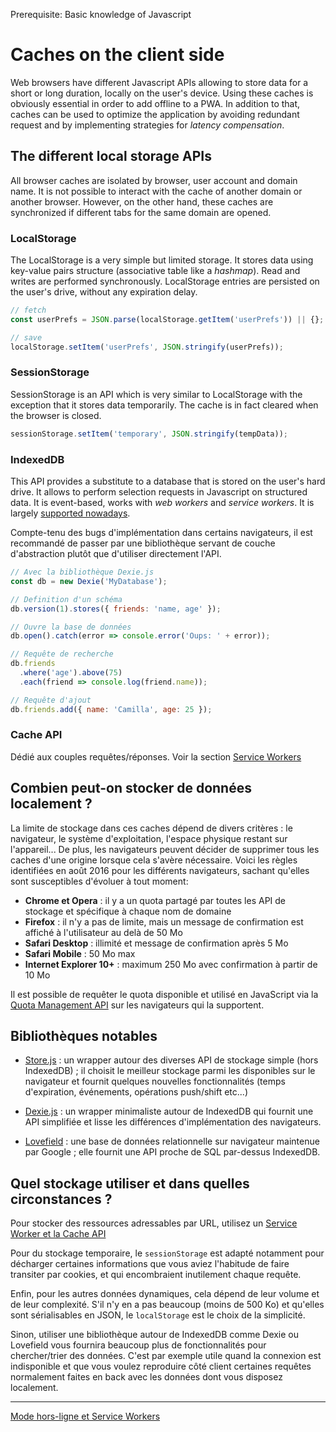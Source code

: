 <span class="requirements">Prerequisite: Basic knowledge of Javascript</span>

# Caches on the client side

Web browsers have different Javascript APIs allowing to store data for a short or long duration, locally on the user's device. Using these caches is obviously essential in order to add offline to a PWA. In addition to that, caches can be used to optimize the application by avoiding redundant request and by implementing strategies for *latency compensation*.

## The different local storage APIs

All browser caches are isolated by browser, user account and domain name. It is not possible to interact with the cache of another domain or another browser. However, on the other hand, these caches are synchronized if different tabs for the same domain are opened.

### LocalStorage

The LocalStorage is a very simple but limited storage. It stores data using key-value pairs structure (associative table like a *hashmap*). Read and writes are performed synchronously. LocalStorage entries are persisted on the user's drive, without any expiration delay. 

```javascript
// fetch
const userPrefs = JSON.parse(localStorage.getItem('userPrefs')) || {};

// save
localStorage.setItem('userPrefs', JSON.stringify(userPrefs));
```

### SessionStorage

SessionStorage is an API which is very similar to LocalStorage with the exception that it stores data temporarily. The cache is in fact cleared when the browser is closed.

```javascript
sessionStorage.setItem('temporary', JSON.stringify(tempData));
```

### IndexedDB

This API provides a substitute to a database that is stored on the user's hard drive. It allows to perform selection requests in Javascript on structured data. It is event-based, works with *web workers* and *service workers*. It is largely [supported nowadays](http://caniuse.com/#feat=indexeddb).



Compte-tenu des bugs d'implémentation dans certains navigateurs, il est recommandé de passer par une bibliothèque servant de couche d'abstraction plutôt que d'utiliser directement l'API.

```javascript
// Avec la bibliothèque Dexie.js
const db = new Dexie('MyDatabase');

// Definition d'un schéma
db.version(1).stores({ friends: 'name, age' });

// Ouvre la base de données
db.open().catch(error => console.error('Oups: ' + error));

// Requête de recherche
db.friends
  .where('age').above(75)
  .each(friend => console.log(friend.name));    		

// Requête d'ajout
db.friends.add({ name: 'Camilla', age: 25 });
```

### Cache API

Dédié aux couples requêtes/réponses. Voir la section [Service Workers](service-workers.md)

## Combien peut-on stocker de données localement ?

La limite de stockage dans ces caches dépend de divers critères : le navigateur, le système d'exploitation, l'espace physique restant sur l'appareil... De plus, les navigateurs peuvent décider de supprimer tous les caches d'une origine lorsque cela s'avère nécessaire. Voici les règles identifiées en août 2016 pour les différents navigateurs, sachant qu'elles sont susceptibles d'évoluer à tout moment:
- **Chrome et Opera** : il y a un quota partagé par toutes les API de stockage et spécifique à chaque nom de domaine
- **Firefox** : il n'y a pas de limite, mais un message de confirmation est affiché à l'utilisateur au delà de 50 Mo
- **Safari Desktop** : illimité et message de confirmation après 5 Mo
- **Safari Mobile** : 50 Mo max
- **Internet Explorer 10+** : maximum 250 Mo avec confirmation à partir de 10 Mo
  
Il est possible de requêter le quota disponible et utilisé en JavaScript via la [Quota Management API](https://www.w3.org/TR/quota-api/) sur les navigateurs qui la supportent.
  
## Bibliothèques notables

- [Store.js](https://github.com/marcuswestin/store.js/) : un wrapper autour des diverses API de stockage simple (hors IndexedDB) ; il choisit le meilleur stockage parmi les disponibles sur le navigateur et fournit quelques nouvelles fonctionnalités (temps d'expiration, événements, opérations push/shift etc...)

- [Dexie.js](http://dexie.org/) : un wrapper minimaliste autour de IndexedDB qui fournit une API simplifiée et lisse les différences d'implémentation des navigateurs.

- [Lovefield](https://github.com/google/lovefield) : une base de données relationnelle sur navigateur maintenue par Google ; elle fournit une API proche de SQL par-dessus IndexedDB.

## Quel stockage utiliser et dans quelles circonstances ?

Pour stocker des ressources adressables par URL, utilisez un [Service Worker et la Cache API](service-workers.md)

Pour du stockage temporaire, le `sessionStorage` est adapté notamment pour décharger certaines informations que vous aviez l'habitude de faire transiter par cookies, et qui encombraient inutilement chaque requête. 

Enfin, pour les autres données dynamiques, cela dépend de leur volume et de leur complexité. S'il n'y en a pas beaucoup (moins de 500 Ko) et qu'elles sont sérialisables en JSON, le `localStorage` est le choix de la simplicité. 

Sinon, utiliser une bibliothèque autour de IndexedDB comme Dexie ou Lovefield vous fournira beaucoup plus de fonctionnalités pour chercher/trier des données. C'est par exemple utile quand la connexion est indisponible et que vous voulez reproduire côté client certaines requêtes normalement faites en back avec les données dont vous disposez localement. 
 
 ---
 
 [Mode hors-ligne et Service Workers](service-workers.md)
